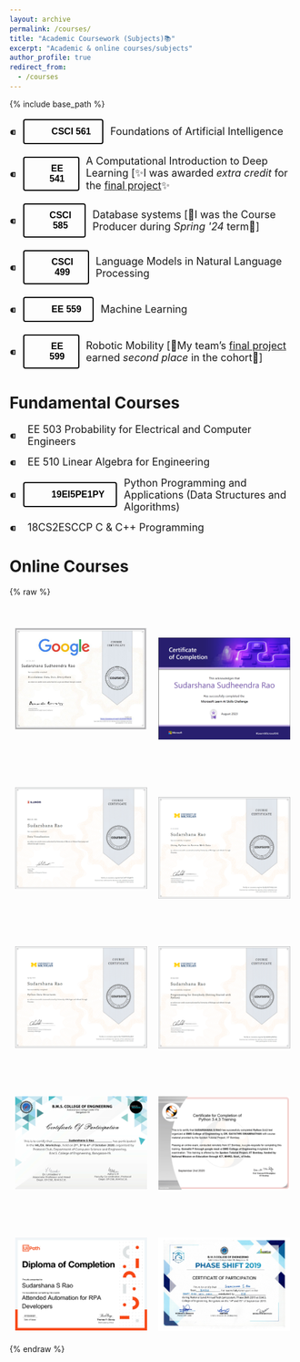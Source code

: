 ```yaml
---
layout: archive
permalink: /courses/
title: "Academic Coursework (Subjects)📚"
excerpt: "Academic & online courses/subjects"
author_profile: true
redirect_from: 
  - /courses
---
```

{% include base_path %}

<style>
/* Container for Bullet List */
.bullet-list {
  list-style-type: none;
  padding: 0;
}
.bullet-list li {
  display: flex;
  align-items: center;
  margin-bottom: 10px;
}
/* Custom Bullet */
.bullet-list li::before {
  content: "⁌";  /* Custom bullet symbol */
  font-size: 20px;
  margin-right: 10px;
}
/* Text next to the button */
.text-right {
  margin-left: 10px;
  font-size: 18px;
}
/* Button Styles */
.download-paper-button {
  border: 2px solid #000;
  padding: 10px 20px;
  text-align: center;
  text-decoration: none;
  display: inline-flex;
  align-items: center;
  font-size: 16px;
  margin: 4px 2px;
  cursor: pointer;
  border-radius: 4px;
  background-color: transparent;
  color: black;
  font-weight: bold;
  transition: background-color 0.3s ease-in-out, border-color 0.3s ease-in-out;
}
.download-paper-button::before {
  content: "";
  background-image: url("/images/A.jpg");  /* Specify the path to the image */
  background-size: contain;  /* Adjust size of the image */
  background-repeat: no-repeat;  /* Prevent repetition of the image */
  width: 20px;  /* Adjust width */
  height: 20px;  /* Adjust height */
  margin-right: 8px;  /* Space between image and text */
  display: inline-block;  /* Makes it an inline element */
}
/* Hover Effect */
.download-paper-button:hover {
  background-color: #A9A9A9;
  color: white;
  border-color: #696969;
  transform: translateY(-3px);
}
/* Active Effect */
.download-paper-button:active {
  background-color: #696969;
  border-color: #696969;
  transform: translateY(2px);
  box-shadow: 0 2px #D3D3D3;
}
</style>

<div class="download-button-container">
  <ul class="bullet-list">
    <li>
      <a href="https://github.com/SudarshanaSRao/CSCI561-AI_USC" target="_blank">
        <button class="download-paper-button">
          CSCI 561
        </button>
      </a>
      <span class="text-right">Foundations of Artificial Intelligence</span>
    </li>
  </ul>
</div>

<div class="download-button-container">
  <ul class="bullet-list">
    <li>
      <a href="https://github.com/SudarshanaSRao/EE541-Deep_Learning-USC" target="_blank">
        <button class="download-paper-button">
          EE 541
        </button>
      </a>
      <span class="text-right">A Computational Introduction to Deep Learning [✨I was awarded <i>extra credit</i> for the <a href="https://sudarshanasrao.github.io/portfolio/portfolio-5/">final project</a>✨</span>
    </li>
  </ul>
</div>

<div class="download-button-container">
  <ul class="bullet-list">
    <li>
      <a href="https://github.com/SudarshanaSRao/USC_CSCI-585_Database-Systems" target="_blank">
        <button class="download-paper-button">
          CSCI 585
        </button>
      </a>
      <span class="text-right">Database systems [🚀I was the Course Producer during <i>Spring '24</i> term🚀]</span>
    </li>
  </ul>
</div>

<div class="download-button-container">
  <ul class="bullet-list">
    <li>
      <a href="https://github.com/SudarshanaSRao/CSCI-499_LMs-in-NLP_USC" target="_blank">
        <button class="download-paper-button">
          CSCI 499
        </button>
      </a>
      <span class="text-right">Language Models in Natural Language Processing</span>
    </li>
  </ul>
</div>

<div class="download-button-container">
  <ul class="bullet-list">
    <li>
      <a href="https://github.com/SudarshanaSRao/EE559-Machine_Learning-USC" target="_blank">
        <button class="download-paper-button">
          EE 559
        </button>
      </a>
      <span class="text-right">Machine Learning</span>
    </li>
  </ul>
</div>

<div class="download-button-container">
  <ul class="bullet-list">
    <li>
      <a href="https://github.com/SudarshanaSRao/USC_EE-599_Robotics" target="_blank">
        <button class="download-paper-button">
          EE 599
        </button>
      </a>
      <span class="text-right">Robotic Mobility [🥈My team’s <a href="https://www.youtube.com/watch?v=7GFFjOJgJMA" target="_blank">final project</a> earned <i>second place</i> in the cohort🥈]</span>
    </li>
  </ul>
</div>   

Fundamental Courses
==================
<div class="download-button-container">
  <ul class="bullet-list">
    <li>
      <span class="text-right">EE 503 Probability for Electrical and Computer Engineers</span>
    </li>
  </ul>
</div>

<div class="download-button-container">
  <ul class="bullet-list">
    <li>
      <span class="text-right">EE 510 Linear Algebra for Engineering</span>
    </li>
  </ul>
</div>

<div class="download-button-container">
  <ul class="bullet-list">
    <li>
      <a href="https://github.com/SudarshanaSRao/Python-and-its-applications-in-ML" target="_blank">
        <button class="download-paper-button">
          19EI5PE1PY
        </button>
      </a>
      <span class="text-right">Python Programming and Applications (Data Structures and Algorithms)</span>
    </li>
  </ul>
</div>

<div class="download-button-container">
  <ul class="bullet-list">
    <li>
      <span class="text-right">18CS2ESCCP C & C++ Programming</span>
    </li>
  </ul>
</div>

Online Courses
==================
{% raw %}
<style>
  @keyframes fadeIn {
    from {
      opacity: 0;
    }
    to {
      opacity: 1;
    }
  }
  .fade-in-text {
    opacity: 0; /* Start with opacity 0 */
    font-weight: normal;
    color: orange;
    transition: opacity 1.5s ease-out; /* Use transition for fade-in effect */
  }
  .fade-in-text.show {
    opacity: 1; /* Fade to opacity 1 when in view */
  }
  .course-container {
    display: flex;
    flex-wrap: wrap;
    gap: 20px; /* Adjust as needed for spacing between items */
    justify-content: center; /* Center align all items */
  }
  .course {
    flex: 0 1 calc(50% - 20px); /* Ensure two items per row with spacing */
    box-sizing: border-box; /* Include padding and border in the element's total width and height */
    margin-bottom: 20px; /* Adjust spacing between rows */
    text-align: center; /* Center align text */
    position: relative; /* Needed for overlay effect */
    overflow: hidden; /* Hide the overflow */
  }
  .course img {
    width: 100%; /* Ensure the image fits the container */
    height: auto; /* Maintain aspect ratio */
    transition: transform 0.5s ease-out; /* Smooth transition for zoom effect */
    cursor: zoom-in; /* Change cursor to magnifying glass */
  }
  .course:hover img {
    transform: scale(1.1); /* Slightly zoom in on hover */
  }
  .course .fade-in-text {
    margin-top: 10px; /* Space between text and image */
  }
</style>
<div class="course-container">
  <div class="course">
    <p class="text fade-in-text"><i>➤ Data Analytics</i></p>
    <img src="/images/Google Data Analytics.jpg">
  </div>
  <div class="course">
    <p class="text fade-in-text"><i>➤ Microsoft Azure Machine Learning</i></p>
    <img src="/images/gluck.png">
  </div>
  <div class="course">
    <p class="text fade-in-text"><i>➤ Data Visualization</i></p>
    <img src="/images/uiuc_cou.png">
  </div>
  <div class="course">
    <p class="text fade-in-text"><i>➤ Using Python to Access Web Data</i></p>
    <img src="/images/umich_2.png">
  </div>
  <div class="course">
    <p class="text fade-in-text"><i>➤ Python Data Structures</i></p>
    <img src="/images/umich_3.png">
  </div>
  <div class="course">
    <p class="text fade-in-text"><i>➤ Getting Started with Python</i></p>
    <img src="/images/umich_1.png">
  </div>
    <div class="course">
    <p class="text fade-in-text"><i>➤ ML/DL Workshop</i></p>
    <img src="/images/ML DL workshop.png">
  </div>
      <div class="course">
    <p class="text fade-in-text"><i>➤ IIT-Bombay Python</i></p>
    <img src="/images/IITB python course.jpg">
  </div>
        <div class="course">
    <p class="text fade-in-text"><i>➤ Robotic Process Automation</i></p>
    <img src="/images/LearningPath_Certificate_07232021141549826.jpg">
  </div>
          <div class="course">
    <p class="text fade-in-text"><i>➤ Smart Room with Alexa</i></p>
    <img src="/images/Smart room with alexa.jpg">
  </div>
</div>
<script>
  document.addEventListener("DOMContentLoaded", function() {
    const textElements = document.querySelectorAll('.fade-in-text');
    const observer = new IntersectionObserver(entries => {
      entries.forEach(entry => {
        if (entry.isIntersecting) {
          entry.target.classList.add('show');
        } else {
          entry.target.classList.remove('show');
        }
      });
    });
    textElements.forEach(element => {
      observer.observe(element);
    });
  });
</script>
{% endraw %}

